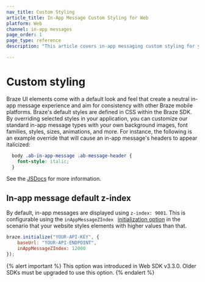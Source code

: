 ```yaml
---
nav_title: Custom Styling
article_title: In-App Message Custom Styling for Web
platform: Web
channel: in-app messages
page_order: 1
page_type: reference
description: "This article covers in-app messaging custom styling for your web applciation."

---
```


# Custom styling

Braze UI elements come with a default look and feel that create a neutral in-app message experience and aim for consistency with other Braze mobile platforms. Braze's default styles are defined in CSS within the Braze SDK. By overriding selected styles in your application, you can customize our standard in-app message types with your own background images, font families, styles, sizes, animations, and more. For instance, the following is an example override that will cause an in-app message's headers to appear italicized:

```css
  body .ab-in-app-message .ab-message-header {
    font-style: italic;
  }
```

See the [JSDocs][2] for more information.

## In-app message default z-index

By default, in-app messages are displayed using `z-index: 9001`. This is configurable using the `inAppMessageZIndex ` [initialization option][41] in the scenario that your website styles elements with higher values than that.

```javascript
braze.initialize("YOUR-API-KEY", {
    baseUrl: "YOUR-API-ENDPOINT",
    inAppMessageZIndex: 12000
});
```

{% alert important %}
This option was introduced in Web SDK v3.3.0. Older SDKs must be upgraded to use this option.
{% endalert %}

[2]: https://js.appboycdn.com/web-sdk/latest/doc/classes/braze.inappmessage.html
[15]: https://fontawesome.com/?from=io
[41]: https://js.appboycdn.com/web-sdk/latest/doc/modules/braze.html#initializationoptions
